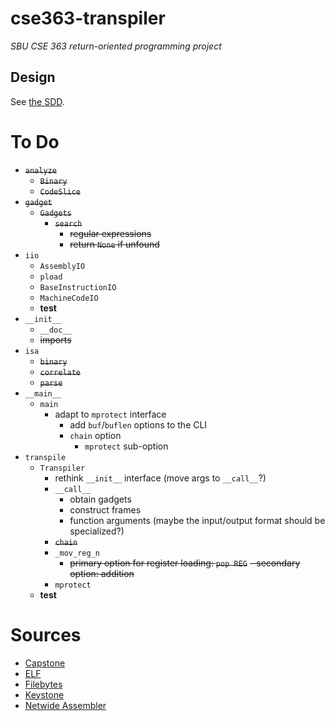 # cse363-transpiler
*SBU CSE 363 return-oriented programming project*

## Design
See [the SDD](SDD.md).

# To Do
- ~~`analyze`~~
	- ~~`Binary`~~
	- ~~`CodeSlice`~~
- ~~`gadget`~~
	- ~~`Gadgets`~~
		- ~~`search`~~
			- ~~regular expressions~~
			- ~~return `None` if unfound~~
- `iio`
	- `AssemblyIO`
	- `pload`
	- `BaseInstructionIO`
	- `MachineCodeIO`
	- **test**
- `__init__`
	- `__doc__`
	- ~~imports~~
- `isa`
	- ~~`binary`~~
	- ~~`correlate`~~
	- ~~`parse`~~
- `__main__`
	- `main`
		- adapt to `mprotect` interface
			- add `buf`/`buflen` options to the CLI
			- `chain` option
				- `mprotect` sub-option
- `transpile`
	- `Transpiler`
		- rethink `__init__` interface (move args to `__call__`?)
		- `__call__`
			- obtain gadgets
			- construct frames
			- function arguments (maybe the input/output format
				should be specialized?)
		- ~~`chain`~~
		- `_mov_reg_n`
			- ~~primary option for register loading: `pop REG`~~
				~~- secondary option: addition~~
		- `mprotect`
	- **test**

# Sources
- [Capstone](https://www.capstone-engine.org)
- [ELF](https://wiki.osdev.org/ELF)
- [Filebytes]()
- [Keystone](https://keystone-engine.org)
- [Netwide Assembler]()

